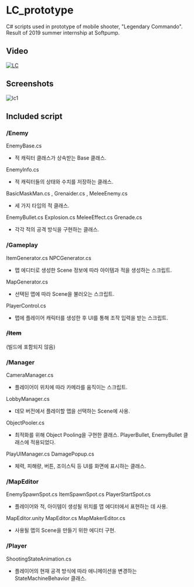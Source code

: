 # LC_prototype

 C# scripts used in prototype of mobile shooter, "Legendary Commando". Result of 2019 summer internship at Softpump.

## Video
[![LC](https://user-images.githubusercontent.com/16031834/65022873-b3568d00-d96c-11e9-9275-a3196c4a63ff.png)](https://youtu.be/_meiPh_OApg "Video link")

## Screenshots

![lc1](https://user-images.githubusercontent.com/16031834/65022883-b5b8e700-d96c-11e9-934e-95bbe601725c.png)


## Included script

### /Enemy

EnemyBase.cs
- 적 캐릭터 클래스가 상속받는 Base 클래스.

EnemyInfo.cs
- 적 캐릭터들의 상태와 수치를 저장하는 클래스.

BasicMaskMan.cs
, Grenaider.cs
, MeleeEnemy.cs
- 세 가지 타입의 적 클래스.
    
EnemyBullet.cs
Explosion.cs
MeleeEffect.cs
Grenade.cs
- 각각 적의 공격 방식을 구현하는 클래스.


### /Gameplay

ItemGenerator.cs
NPCGenerator.cs
- 맵 에디터로 생성한 Scene 정보에 따라 아이템과 적을 생성하는 스크립트.

MapGenerator.cs
- 선택된 맵에 따라 Scene을 불러오는 스크립트.

PlayerControl.cs
- 맵에 플레이어 캐릭터를 생성한 후 UI를 통해 조작 입력을 받는 스크립트.

### ~~/Item~~
(빌드에 포함되지 않음)

### /Manager

CameraManager.cs
- 플레이어이 위치에 따라 카메라를 움직이는 스크립트.

LobbyManager.cs
- 데모 버전에서 플레이할 맵을 선택하는 Scene에 사용.

ObjectPooler.cs
- 최적화를 위해 Object Pooling을 구현한 클래스. PlayerBullet, EnemyBullet 클래스에 적용되었다.

PlayUIManager.cs
DamagePopup.cs
- 체력, 피해량, 버튼, 조이스틱 등 UI를 화면에 표시하는 클래스.

### /MapEditor

EnemySpawnSpot.cs
ItemSpawnSpot.cs
PlayerStartSpot.cs
- 플레이어와 적, 아이템이 생성될 위치를 맵 에디터에서 표현하는 데 사용.

MapEditor.unity
MapEditor.cs
MapMakerEditor.cs
- 사용될 맵의 Scene을 만들기 위한 에디터 구현.

### /Player

ShootingStateAnimation.cs
- 플레이어의 현재 공격 방식에 따라 애니메이션을 변경하는 StateMachineBehavior 클래스.

